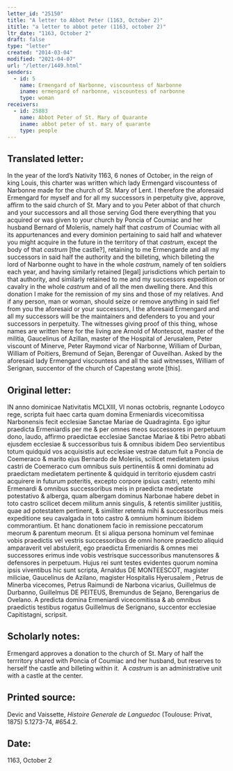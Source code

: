 ```yaml
---
letter_id: "25150"
title: "A letter to Abbot Peter (1163, October 2)"
ititle: "a letter to abbot peter (1163, october 2)"
ltr_date: "1163, October 2"
draft: false
type: "letter"
created: "2014-03-04"
modified: "2021-04-07"
url: "/letter/1449.html"
senders:
  - id: 5
    name: Ermengard of Narbonne, viscountess of Narbonne
    iname: ermengard of narbonne, viscountess of narbonne
    type: woman
receivers:
  - id: 25883
    name: Abbot Peter of St. Mary of Quarante
    iname: abbot peter of st. mary of quarante
    type: people
---
```

<h2> Translated letter:</h2><p>In the year of the lord’s Nativity 1163, 6 nones of October, in the reign of king Louis, this charter was written which lady Ermengard viscountess of Narbonne made for the church of St. Mary of Lent. I therefore the aforesaid Ermengard for myself and for all my successors in perpetuity give, approve, affirm to the said church of St. Mary and to you Peter abbot of that church and your successors and all those serving God there everything that you acquired or was given to your church by Poncia of Coumiac and her husband Bernard of Moleriis, namely half that <em>castrum&nbsp;</em>of Coumiac with all its appurtenances and every dominion pertaining to said half and whatever you might acquire in the future in the territory of that <em>castrum</em>, except the body of that <em>castrum </em>[the castle?], retaining to me Ermengarde and all my successors in said half the authority and the billeting, which billeting the lord of Narbonne ought to have in the whole <em>castrum</em>, namely of ten soldiers each year, and having similarly retained [legal] jurisdictions which pertain to that authority, and similarly retained to me and my successors expedition or cavalry in the whole <em>castrum&nbsp;</em>and of all the men dwelling there. And this donation I make for the remission of my sins and those of my relatives. And if any person, man or woman, should seize or remove anything in said fief from you the aforesaid or your successors, I the aforesaid Ermengard and all my successors will be the maintainers and defenders to you and your successors in perpetuity. The witnesses giving proof of this thing, whose names are written here for the living are Arnold of Montescot, master of the militia, Gaucelinus of Azillan, master of the Hospital of Jerusalem, Peter viscount of Minerve, Peter Raymond vicar of Narbonne, William of Durban, William of Poitiers, Bremund of Sejan, Berengar of Ouveilhan. Asked by the aforesaid lady Ermengard viscountess and all the said witnesses, William of Serignan, succentor of the church of Capestang wrote [this].</p><h2 class="mt-4"> Original letter:</h2>IN anno dominicae Nativitatis MCLXIII, VI nonas octobris, regnante Lodoyco rege, scripta fuit haec carta quam domina Ermeniardis vicecomitissa Narbonensis fecit ecclesiae Sanctae Mariae de Quadraginta. Ego igitur praedicta Ermeniardis per me & per omnes meos successores in perpetuum dono, laudo, affirmo praedictae ecclesiae Sanctae Mariae & tibi Petro abbati ejusdem ecclesiae & successoribus tuis & omnibus ibidem Deo servientibus totum quidquid vos acquisistis aut ecclesiae vestrae datum fuit a Poncia de Coemeraco & marito ejus Bernardo de Moleriis, scilicet medietatem ipsius castri de Coemeraco cum omnibus suis pertinentiis & omni dominatu ad praedictam medietatem pertinente & quidquid in territorio ejusdem castri acquirere in futurum poteritis, excepto corpore ipsius castri, retento mihi Ermenardi & omnibus successoribus meis in praedicta medietate potestativo & alberga, quam albergam dominus Narbonae habere debet in toto castro scilicet decem militum annis singulis, & retentis similiter justitiis, quae ad potestatem pertinent, & similiter retenta mihi & successoribus meis expeditione seu cavalgada in toto castro & omnium hominum ibidem commorantium. Et hanc donationem facio in remissione peccatorum meorum & parentum meorum. Et si aliqua persona hominum vel feminae vobis praedictis vel vestris successoribus de omni honore praedicto aliquid amparaverit vel abstulerit, ego praedicta Ermeniardis & omnes mei successores erimus inde vobis vestrisque successoribus manutensores & defensores in perpetuum. Hujus rei sunt testes evidentes quorum nomina ipsis viventibus hic sunt scripta, Arnaldus DE MONTEESCOT, magister miliciae, Gaucelinus de Azilano, magister Hospitalis Hyerusalem , Petrus de Minerba vicecomes, Petrus Raimundi de Narbona vicarius, Guillelmus de Durbanno, Guillelmus DE PEITEUS, Bremundus de Sejano, Berengarius de Ovelano. A predicta domina Ermeniardi vicecomitissa & ab omnibus praedictis testibus rogatus Guillelmus de Serignano, succentor ecclesiae Capitistagni, scripsit.
<h2 class="mt-4"> Scholarly notes:</h2><p>Ermengard approves a donation to the church of St. Mary of half the terrritory shared with Poncia of Coumiac and her husband, but reserves to herself the castle and billeting within it.&nbsp; A<em> castrum</em> is an administrative unit with a castle at the center.</p><h2 class="mt-4"> Printed source:</h2><p>Devic and Vaissette, <em>Histoire Generale de Languedoc</em> (Toulouse: Privat, 1875) 5.1273-74, #654.2.</p><h2 class="mt-4"> Date:</h2>1163, October 2